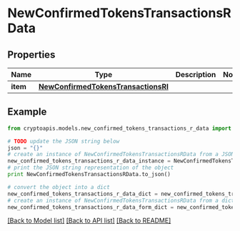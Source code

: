 # NewConfirmedTokensTransactionsRData


## Properties
Name | Type | Description | Notes
------------ | ------------- | ------------- | -------------
**item** | [**NewConfirmedTokensTransactionsRI**](NewConfirmedTokensTransactionsRI.md) |  | 

## Example

```python
from cryptoapis.models.new_confirmed_tokens_transactions_r_data import NewConfirmedTokensTransactionsRData

# TODO update the JSON string below
json = "{}"
# create an instance of NewConfirmedTokensTransactionsRData from a JSON string
new_confirmed_tokens_transactions_r_data_instance = NewConfirmedTokensTransactionsRData.from_json(json)
# print the JSON string representation of the object
print NewConfirmedTokensTransactionsRData.to_json()

# convert the object into a dict
new_confirmed_tokens_transactions_r_data_dict = new_confirmed_tokens_transactions_r_data_instance.to_dict()
# create an instance of NewConfirmedTokensTransactionsRData from a dict
new_confirmed_tokens_transactions_r_data_form_dict = new_confirmed_tokens_transactions_r_data.from_dict(new_confirmed_tokens_transactions_r_data_dict)
```
[[Back to Model list]](../README.md#documentation-for-models) [[Back to API list]](../README.md#documentation-for-api-endpoints) [[Back to README]](../README.md)


